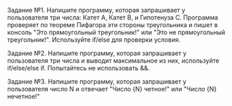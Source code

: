 Задание №1.
Напишите программу, которая запрашивает у пользователя три числа: Катет A, Катет B, и Гипотенуза C.
Программа проверяет по теореме Пифагора эти стороны треугольника и пишет в консоль "Это прямоугольный треугольник!" 
или "Это не прямоугольный треугольник!". Используйте if/else для проверки условия.

Задание №2.
Напишите программу, которая запрашивает у пользователя три числа и выводит максимальное из них, используйте if/else/else if. 
Попытайтесь не использовать &&.

Задание №3.
Напишите программу, которая запрашивает у пользователя число N и отвечает "Число {N} четное!" или "Число {N} нечетное!"